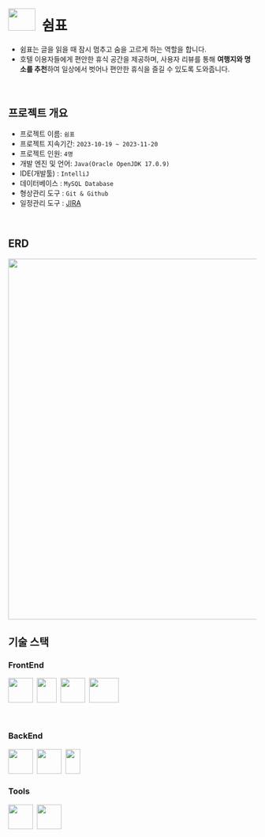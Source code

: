# <span><img src="https://github.com/iieunji023/swimpyoBackend/assets/134913155/876aeb5e-bb74-4d86-a54c-52f72fc3726d" width="55" height="45"/></span>&nbsp; 쉼표
- 쉼표는 글을 읽을 때 잠시 멈추고 숨을 고르게 하는 역할을 합니다.<br>
- 호텔 이용자들에게 편안한 휴식 공간을 제공하며, 사용자 리뷰를 통해 **여행지와 명소를 추천**하여 일상에서 벗어나 편안한 휴식을 즐길 수 있도록 도와줍니다.
<br><br><br>

## 프로젝트 개요
- 프로젝트 이름: `쉼표`
- 프로젝트 지속기간: `2023-10-19 ~ 2023-11-20`
- 프로젝트 인원: `4명`
- 개발 엔진 및 언어: `Java(Oracle OpenJDK 17.0.9)`
- IDE(개발툴) : `IntelliJ`
- 데이터베이스 : `MySQL Database`
- 형상관리 도구 : `Git & Github`
- 일정관리 도구 : [JIRA](https://boogling.atlassian.net/jira/software/projects/SWIMPYO/boards/4/timeline)

<br>

## ERD
<img src="https://github.com/iieunji023/swimpyoBackend/assets/134913155/d4b65134-d20c-4bc0-99cf-b75f2dd372eb" width="730">

## 기술 스택
### FrontEnd
<span><img src="https://upload.wikimedia.org/wikipedia/commons/thumb/6/61/HTML5_logo_and_wordmark.svg/220px-HTML5_logo_and_wordmark.svg.png" width="50" height="50"/></span>&nbsp;
<span><img src="https://upload.wikimedia.org/wikipedia/commons/thumb/d/d5/CSS3_logo_and_wordmark.svg/120px-CSS3_logo_and_wordmark.svg.png" width="40" height="50"/></span>&nbsp;
<span><img src="https://upload.wikimedia.org/wikipedia/commons/thumb/9/99/Unofficial_JavaScript_logo_2.svg/140px-Unofficial_JavaScript_logo_2.svg.png" width="50" height="50"/></span>&nbsp;
<span><img src="https://github.com/iieunji023/swimpyoBackend/assets/134913155/76f6086f-9dc4-4057-91e4-7e8d89ad9278" width="60" height="50"/></span>

<br>

### BackEnd
<span><img src="https://spring.io/img/logos/spring-initializr.svg" width="50" height="50"/></span>&nbsp;
<span><img src="https://github.com/iieunji023/swimpyoBackend/assets/134913155/bba1b7f4-99c0-453c-90af-555bf3841186" width="50" height="50"/></span>&nbsp;
<span><img src="https://github.com/iieunji023/swimpyoBackend/assets/134913155/62d1cf31-1de9-4128-bea6-c63f15f42d0e" width="30" height="50"/></span>&nbsp;

### Tools
<span><img src="https://upload.wikimedia.org/wikipedia/commons/thumb/e/e9/Notion-logo.svg/100px-Notion-logo.svg.png" width="50" height="50"/></span>&nbsp;
<span><img src="https://github.com/iieunji023/swimpyoBackend/assets/134913155/cfab1253-f121-4a80-bfb9-5bd2b30a1662" width="50" height="50"/></span>&nbsp;

